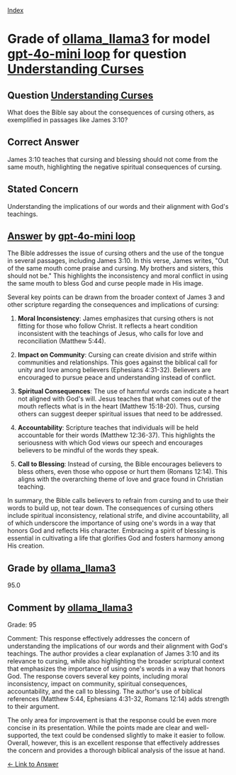 
[Index](../../../../index.md)
# Grade of [ollama_llama3](../../../grading_models/ollama_llama3.md) for model [gpt-4o-mini loop](../../../answering_models/gpt-4o-mini_loop.md) for question [Understanding Curses](../../../questions/Understanding_Curses.md)

## Question [Understanding Curses](../../../questions/Understanding_Curses.md)
What does the Bible say about the consequences of cursing others, as exemplified in passages like James 3:10?

## Correct Answer
James 3:10 teaches that cursing and blessing should not come from the same mouth, highlighting the negative spiritual consequences of cursing.

## Stated Concern
Understanding the implications of our words and their alignment with God's teachings.

## [Answer](../Understanding_Curses.md) by [gpt-4o-mini loop](../../../answering_models/gpt-4o-mini_loop.md)
The Bible addresses the issue of cursing others and the use of the tongue in several passages, including James 3:10. In this verse, James writes, "Out of the same mouth come praise and cursing. My brothers and sisters, this should not be." This highlights the inconsistency and moral conflict in using the same mouth to bless God and curse people made in His image.

Several key points can be drawn from the broader context of James 3 and other scripture regarding the consequences and implications of cursing:

1. **Moral Inconsistency**: James emphasizes that cursing others is not fitting for those who follow Christ. It reflects a heart condition inconsistent with the teachings of Jesus, who calls for love and reconciliation (Matthew 5:44).

2. **Impact on Community**: Cursing can create division and strife within communities and relationships. This goes against the biblical call for unity and love among believers (Ephesians 4:31-32). Believers are encouraged to pursue peace and understanding instead of conflict.

3. **Spiritual Consequences**: The use of harmful words can indicate a heart not aligned with God's will. Jesus teaches that what comes out of the mouth reflects what is in the heart (Matthew 15:18-20). Thus, cursing others can suggest deeper spiritual issues that need to be addressed.

4. **Accountability**: Scripture teaches that individuals will be held accountable for their words (Matthew 12:36-37). This highlights the seriousness with which God views our speech and encourages believers to be mindful of the words they speak.

5. **Call to Blessing**: Instead of cursing, the Bible encourages believers to bless others, even those who oppose or hurt them (Romans 12:14). This aligns with the overarching theme of love and grace found in Christian teaching.

In summary, the Bible calls believers to refrain from cursing and to use their words to build up, not tear down. The consequences of cursing others include spiritual inconsistency, relational strife, and divine accountability, all of which underscore the importance of using one's words in a way that honors God and reflects His character. Embracing a spirit of blessing is essential in cultivating a life that glorifies God and fosters harmony among His creation.

## Grade by [ollama_llama3](../../../grading_models/ollama_llama3.md)
95.0

## Comment by [ollama_llama3](../../../grading_models/ollama_llama3.md)
Grade: 95

Comment: This response effectively addresses the concern of understanding the implications of our words and their alignment with God's teachings. The author provides a clear explanation of James 3:10 and its relevance to cursing, while also highlighting the broader scriptural context that emphasizes the importance of using one's words in a way that honors God. The response covers several key points, including moral inconsistency, impact on community, spiritual consequences, accountability, and the call to blessing. The author's use of biblical references (Matthew 5:44, Ephesians 4:31-32, Romans 12:14) adds strength to their argument.

The only area for improvement is that the response could be even more concise in its presentation. While the points made are clear and well-supported, the text could be condensed slightly to make it easier to follow. Overall, however, this is an excellent response that effectively addresses the concern and provides a thorough biblical analysis of the issue at hand.

[&lt;- Link to Answer](../Understanding_Curses.md)
